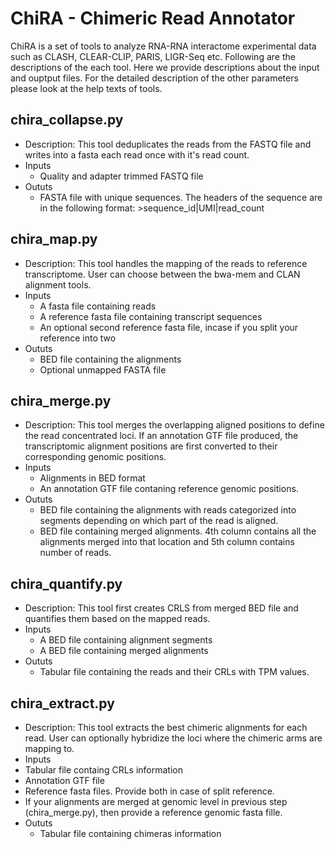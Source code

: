 # ChiRA - Chimeric Read Annotator

ChiRA is a set of tools to analyze RNA-RNA interactome experimental data such as CLASH, CLEAR-CLIP, PARIS, LIGR-Seq etc. Following are the descriptions of the each tool. Here we provide descriptions about the input and ouptput files. For the detailed description of the other parameters please look at the help texts of tools.

## chira_collapse.py
* Description: This tool deduplicates the reads from the FASTQ file and writes into a fasta each read once with it's read count.
* Inputs
  * Quality and adapter trimmed FASTQ file
* Oututs
  * FASTA file with unique sequences. The headers of the sequence are in the following format: >sequence_id|UMI|read_count

## chira_map.py
* Description: This tool handles the mapping of the reads to reference transcriptome. User can choose between the bwa-mem and CLAN alignment tools.
* Inputs
  * A fasta file containing reads
  * A reference fasta file containing transcript sequences
  * An optional second reference fasta file, incase if  you split your reference into two
* Oututs
  * BED file containing the alignments
  * Optional unmapped FASTA file

## chira_merge.py
* Description: This tool merges the overlapping aligned positions to define the read concentrated loci. If an annotation GTF file produced, the transcriptomic alignment positions are first converted to their corresponding genomic positions.
* Inputs
  * Alignments in BED format
  * An annotation GTF file contaning reference genomic positions.
* Oututs
  * BED file containing the alignments with reads categorized into segments depending on which part of the read is aligned.
  * BED file containing merged alignments. 4th column contains all the alignments merged into that location and 5th column contains number of reads.

## chira_quantify.py
* Description: This tool first creates CRLS from merged BED file and quantifies them based on the mapped reads.
* Inputs
  * A BED file containing alignment segments
  * A BED file containing merged alignments
* Oututs
  * Tabular file containing the reads and their CRLs with TPM values.

## chira_extract.py
* Description: This tool extracts the best chimeric alignments for each read. User can optionally hybridize the loci where the chimeric arms are mapping to. 
* Inputs
 * Tabular file containg CRLs information
  * Annotation GTF file
  * Reference fasta files. Provide both in case of split reference.
  * If your alignments are merged at genomic level in previous step (chira_merge.py), then provide a reference genomic fasta fille.
* Oututs
  * Tabular file containing chimeras information
